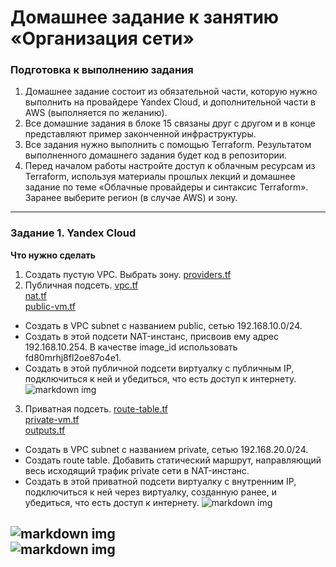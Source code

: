 # Домашнее задание к занятию «Организация сети»

### Подготовка к выполнению задания

1. Домашнее задание состоит из обязательной части, которую нужно выполнить на провайдере Yandex Cloud, и дополнительной части в AWS (выполняется по желанию). 
2. Все домашние задания в блоке 15 связаны друг с другом и в конце представляют пример законченной инфраструктуры.  
3. Все задания нужно выполнить с помощью Terraform. Результатом выполненного домашнего задания будет код в репозитории. 
4. Перед началом работы настройте доступ к облачным ресурсам из Terraform, используя материалы прошлых лекций и домашнее задание по теме «Облачные провайдеры и синтаксис Terraform». Заранее выберите регион (в случае AWS) и зону.

---
### Задание 1. Yandex Cloud 

**Что нужно сделать**


1. Создать пустую VPC. Выбрать зону.
[providers.tf](https://github.com/MezencevPavel/devops-netology/blob/main/cloud/01/source/providers.tf)  
2. Публичная подсеть.
[vpc.tf](https://github.com/MezencevPavel/devops-netology/blob/main/cloud/01/source/vpc.tf)  
[nat.tf](https://github.com/MezencevPavel/devops-netology/blob/main/cloud/01/source/nat.tf)  
[public-vm.tf](https://github.com/MezencevPavel/devops-netology/blob/main/cloud/01/source/public-vm.tf)  
 - Создать в VPC subnet с названием public, сетью 192.168.10.0/24.
 - Создать в этой подсети NAT-инстанс, присвоив ему адрес 192.168.10.254. В качестве image_id использовать fd80mrhj8fl2oe87o4e1.
 - Создать в этой публичной подсети виртуалку с публичным IP, подключиться к ней и убедиться, что есть доступ к интернету.
![markdown img](https://github.com/MezencevPavel/devops-netology/blob/main/cloud/01/png/11.png)  
3. Приватная подсеть.
[route-table.tf](https://github.com/MezencevPavel/devops-netology/blob/main/cloud/01/source/route-table.tf)  
[private-vm.tf](https://github.com/MezencevPavel/devops-netology/blob/main/cloud/01/source/private-vm.tf)  
[outputs.tf](https://github.com/MezencevPavel/devops-netology/blob/main/cloud/01/source/outputs.tf)
 - Создать в VPC subnet с названием private, сетью 192.168.20.0/24.
 - Создать route table. Добавить статический маршрут, направляющий весь исходящий трафик private сети в NAT-инстанс.
 - Создать в этой приватной подсети виртуалку с внутренним IP, подключиться к ней через виртуалку, созданную ранее, и убедиться, что есть доступ к интернету.
 ![markdown img](https://github.com/MezencevPavel/devops-netology/blob/main/cloud/01/png/12.png)  
  
![markdown img](https://github.com/MezencevPavel/devops-netology/blob/main/cloud/01/png/01.png)  
![markdown img](https://github.com/MezencevPavel/devops-netology/blob/main/cloud/01/png/02.png)  
---





